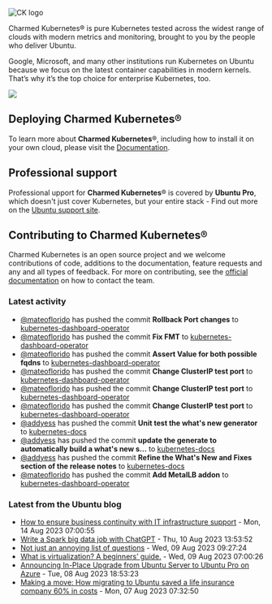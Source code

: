 ![CK logo](https://assets.ubuntu.com/v1/451d4cf4-Charmed+Kubernetes_RGB_onWhite_2022.svg)

Charmed Kubernetes® is pure Kubernetes tested across the widest range of clouds with modern metrics and monitoring, brought to you by the people who deliver Ubuntu.

Google, Microsoft, and many other institutions run Kubernetes on Ubuntu because we focus on the latest container capabilities in modern kernels. That’s why it’s the top choice for enterprise Kubernetes, too.

![](https://assets.ubuntu.com/v1/843c77b6-juju-at-a-glace.svg)

## Deploying Charmed Kubernetes®

To learn more about **Charmed Kubernetes**®, including how to install it on your own cloud, please visit the [Documentation][docs].

## Professional support

Professional upport for **Charmed Kubernetes**® is covered by **Ubuntu Pro**, which doesn't just cover Kubernetes, but your entire stack - Find out more on the [Ubuntu support site](https://ubuntu.com/support).

## Contributing to Charmed Kubernetes®

Charmed Kubernetes is an open source project and we welcome contributions of code, additions to the documentation, feature requests and any and all types of feedback. For more on contributing, see the [official documentation][get-in-touch] on how to contact the team.

<!-- LINKS -->
[docs]: https://ubuntu.com/kubernetes/docs
[get-in-touch]: https://ubuntu.com/kubernetes/docs/get-in-touch

### Latest activity

<!-- activity starts -->
 - [@mateoflorido](https://github.com/mateoflorido) has pushed the commit **Rollback Port changes** to [kubernetes-dashboard-operator](https://github.com/charmed-kubernetes/kubernetes-dashboard-operator)
 - [@mateoflorido](https://github.com/mateoflorido) has pushed the commit **Fix FMT** to [kubernetes-dashboard-operator](https://github.com/charmed-kubernetes/kubernetes-dashboard-operator)
 - [@mateoflorido](https://github.com/mateoflorido) has pushed the commit **Assert Value for both possible fqdns** to [kubernetes-dashboard-operator](https://github.com/charmed-kubernetes/kubernetes-dashboard-operator)
 - [@mateoflorido](https://github.com/mateoflorido) has pushed the commit **Change ClusterIP test port** to [kubernetes-dashboard-operator](https://github.com/charmed-kubernetes/kubernetes-dashboard-operator)
 - [@mateoflorido](https://github.com/mateoflorido) has pushed the commit **Change ClusterIP test port** to [kubernetes-dashboard-operator](https://github.com/charmed-kubernetes/kubernetes-dashboard-operator)
 - [@mateoflorido](https://github.com/mateoflorido) has pushed the commit **Change ClusterIP test port** to [kubernetes-dashboard-operator](https://github.com/charmed-kubernetes/kubernetes-dashboard-operator)
 - [@addyess](https://github.com/addyess) has pushed the commit **Unit test the what's new generator** to [kubernetes-docs](https://github.com/charmed-kubernetes/kubernetes-docs)
 - [@addyess](https://github.com/addyess) has pushed the commit **update the generate to automatically build a what's new s...** to [kubernetes-docs](https://github.com/charmed-kubernetes/kubernetes-docs)
 - [@addyess](https://github.com/addyess) has pushed the commit **Refine the What's New and Fixes section of the release notes** to [kubernetes-docs](https://github.com/charmed-kubernetes/kubernetes-docs)
 - [@mateoflorido](https://github.com/mateoflorido) has pushed the commit **Add MetalLB addon** to [kubernetes-dashboard-operator](https://github.com/charmed-kubernetes/kubernetes-dashboard-operator)
<!-- activity ends -->

<!-- roadmap starts -->

<!-- roadmap ends -->

### Latest from the Ubuntu blog

<!-- blog starts -->
* [How to ensure business continuity with IT infrastructure support](https://ubuntu.com//blog/how-to-ensure-business-continuity-with-it-infrastructure-support) - Mon, 14 Aug 2023 07:00:55 
* [Write a Spark big data job with ChatGPT](https://ubuntu.com//blog/write-a-spark-big-data-job-with-chatgpt) - Thu, 10 Aug 2023 13:53:52 
* [Not just an annoying list of questions](https://ubuntu.com//blog/written-interviews) - Wed, 09 Aug 2023 09:27:24 
* [What is virtualization? A beginners&#8217; guide.](https://ubuntu.com//blog/virtualization) - Wed, 09 Aug 2023 07:00:26 
* [Announcing In-Place Upgrade from Ubuntu Server to Ubuntu Pro on Azure](https://ubuntu.com//blog/announcing-in-place-upgrade-from-ubuntu-server-to-ubuntu-pro-on-azure) - Tue, 08 Aug 2023 18:53:23 
* [Making a move: How migrating to Ubuntu saved a life insurance company 60% in costs](https://ubuntu.com//blog/making-a-move-how-migrating-to-ubuntu-saved-a-life-insurance-company-60-in-costs) - Mon, 07 Aug 2023 07:32:50 
<!-- blog ends -->
